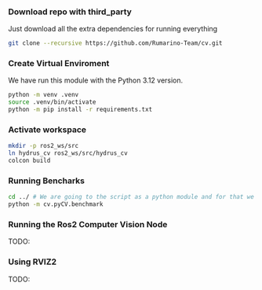 
### Download repo with third_party
Just download all the extra dependencies for running everything
```bash
git clone --recursive https://github.com/Rumarino-Team/cv.git
```
### Create Virtual Enviroment
 We have run this module with the Python 3.12 version.
```bash
python -m venv .venv
source .venv/bin/activate
python -m pip install -r requirements.txt 
```

### Activate workspace
```bash
mkdir -p ros2_ws/src
ln hydrus_cv ros2_ws/src/hydrus_cv
colcon build
```

### Running Bencharks
```bash
cd ../ # We are going to the script as a python module and for that we need to outside
python -m cv.pyCV.benchmark
```


### Running  the Ros2 Computer Vision Node
 TODO:


### Using RVIZ2

TODO:
